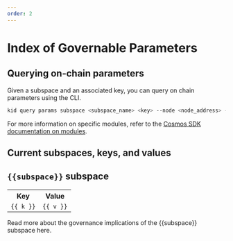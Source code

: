 ```yaml
---
order: 2
---
```


# Index of Governable Parameters

## Querying on-chain parameters

Given a subspace and an associated key, you can query on chain parameters using the CLI.

``` bash
kid query params subspace <subspace_name> <key> --node <node_address> --chain-id <chain_id>
```
For more information on specific modules, refer to the [Cosmos SDK documentation on modules](https://docs.cosmos.network/v0.43/modules/).

## Current subspaces, keys, and values

<section v-for="(value, subspace) in $themeConfig.currentParameters">
   <h2><code>{{subspace}}</code> subspace</h2>
   <table>
      <tr>
         <th>Key</th>
         <th>Value</th>
      </tr>
      <tr v-for="(v,k) in value">
         <td><code>{{ k }}</code></td>
         <td><code>{{ v }}</code></td>
      </tr>
   </table>
   <p>
     Read more about the governance implications of the  <a :href="subspace + '.html'">{{subspace}} subspace here.</a>
   </p>
</section>

